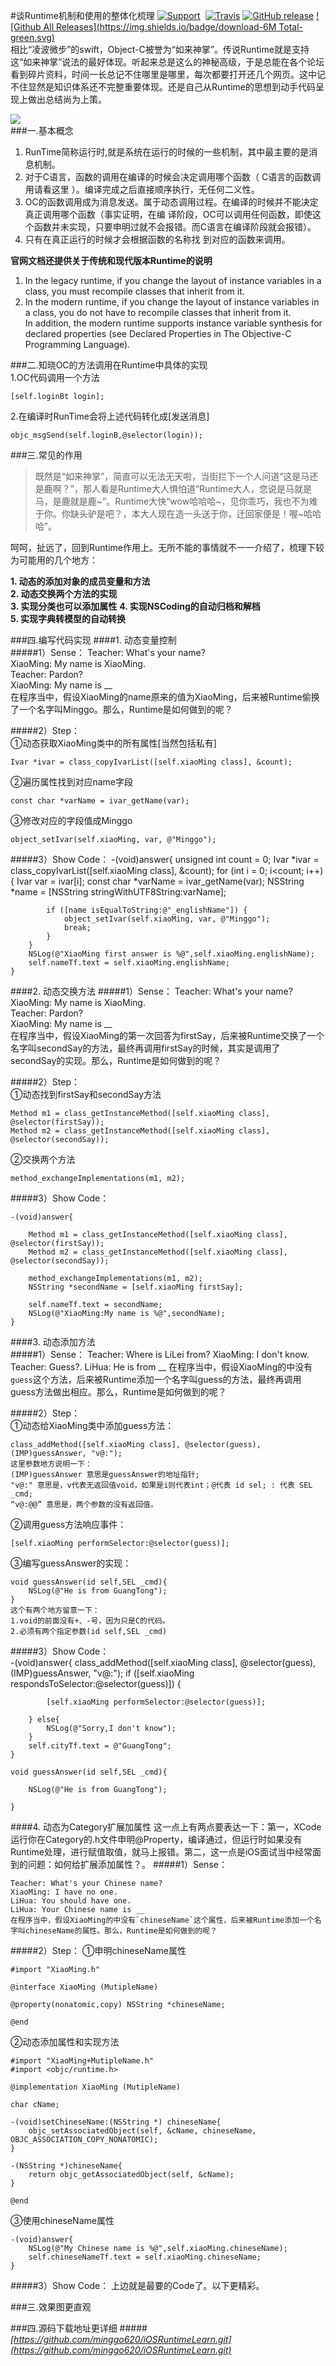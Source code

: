 #谈Runtime机制和使用的整体化梳理
[![Support](https://img.shields.io/badge/support-iOS%207%2B%20-blue.svg?style=flat)](https://www.apple.com/nl/ios/)&nbsp;
[![Travis](https://img.shields.io/travis/rust-lang/rust.svg)]()
[![GitHub release](https://img.shields.io/github/release/qubyte/rubidium.svg)]()
[![Github All Releases](https://img.shields.io/badge/download-6M Total-green.svg)](https://github.com/minggo620/iOSConstraintAnimation/archive/master.zip)  
相比“凌波微步”的swift，Object-C被誉为“如来神掌”。传说Runtime就是支持这“如来神掌”说法的最好体现。听起来总是这么的神秘高级，于是总能在各个论坛看到碎片资料，时间一长总记不住哪里是哪里，每次都要打开还几个网页。这中记不住显然是知识体系还不完整重要体现。还是自己从Runtime的思想到动手代码呈现上做出总结尚为上策。  

![](https://github.com/minggo620/iOSRuntimeLearn/blob/master/picture/runtime1.png?raw=true)  
###一.基本概念
>
1. RunTime简称运行时,就是系统在运行的时候的一些机制，其中最主要的是消息机制。
2. 对于C语言，函数的调用在编译的时候会决定调用哪个函数（ C语言的函数调用请看这里 ）。编译完成之后直接顺序执行，无任何二义性。  
3. OC的函数调用成为消息发送。属于动态调用过程。在编译的时候并不能决定真正调用哪个函数（事实证明，在编 译阶段，OC可以调用任何函数，即使这个函数并未实现，只要申明过就不会报错。而C语言在编译阶段就会报错）。  
4. 只有在真正运行的时候才会根据函数的名称找 到对应的函数来调用。    

**官网文档还提供关于传统和现代版本Runtime的说明**
>
1. In the legacy runtime, if you change the layout of instance variables in a class, you must recompile classes that inherit from it.
2. In the modern runtime, if you change the layout of instance variables in a class, you do not have to recompile classes that inherit from it.  
In addition, the modern runtime supports instance variable synthesis for declared properties (see Declared Properties in The Objective-C Programming Language).  
  
###二.知晓OC的方法调用在Runtime中具体的实现  
1.OC代码调用一个方法  

    [self.loginBt login];    

2.在编译时RunTime会将上述代码转化成[发送消息]  
  
	objc_msgSend(self.loginB,@selector(login));  
  
###三.常见的作用
>既然是“如来神掌”，简直可以无法无天啦，当街拦下一个人问道“这是马还是鹿啊？”，那人看是Runtime大人惧怕道“Runtime大人，您说是马就是马，是鹿就是鹿~”。Runtime大快“wow哈哈哈~，见你乖巧，我也不为难于你。你缺头驴是吧？，本大人现在造一头送于你，迁回家便是！喔~哈哈哈”。    

呵呵，扯远了，回到Runtime作用上。无所不能的事情就不一一介绍了，梳理下较为可能用的几个地方：  

**1. 动态的添加对象的成员变量和方法**  
**2. 动态交换两个方法的实现**  
**3. 实现分类也可以添加属性** **4. 实现NSCoding的自动归档和解档**  
**5. 实现字典转模型的自动转换**  
  
###四.编写代码实现
####1. 动态变量控制  
#####1）Sense：
	Teacher: What's your name?  
	XiaoMing: My name is XiaoMing.  
	Teacher: Pardon?  
	XiaoMing: My name is __    
	在程序当中，假设XiaoMing的name原来的值为XiaoMing，后来被Runtime偷换了一个名字叫Minggo。那么，Runtime是如何做到的呢？

#####2）Step：  
①动态获取XiaoMing类中的所有属性[当然包括私有]  

	Ivar *ivar = class_copyIvarList([self.xiaoMing class], &count);  

②遍历属性找到对应name字段  

	const char *varName = ivar_getName(var);

③修改对应的字段值成Minggo  
	
	object_setIvar(self.xiaoMing, var, @"Minggo");  
	
	
#####3）Show Code：
	-(void)answer{
    	unsigned int count = 0;
    	Ivar *ivar = class_copyIvarList([self.xiaoMing class], &count);
    	for (int i = 0; i<count; i++) {
        	Ivar var = ivar[i];
        	const char *varName = ivar_getName(var);
        	NSString *name = [NSString stringWithUTF8String:varName];
        
        	if ([name isEqualToString:@"_englishName"]) {
            	object_setIvar(self.xiaoMing, var, @"Minggo");
            	break;
        	}
    	}
    	NSLog(@"XiaoMing first answer is %@",self.xiaoMing.englishName);
    	self.nameTf.text = self.xiaoMing.englishName;
	}

####2. 动态交换方法
#####1）Sense：
	Teacher: What's your name?  
	XiaoMing: My name is XiaoMing.  
	Teacher: Pardon?  
	XiaoMing: My name is __    
	在程序当中，假设XiaoMing的第一次回答为firstSay，后来被Runtime交换了一个名字叫secondSay的方法，最终再调用firstSay的时候，其实是调用了secondSay的实现。那么，Runtime是如何做到的呢？

#####2）Step：  
①动态找到firstSay和secondSay方法    

	Method m1 = class_getInstanceMethod([self.xiaoMing class], @selector(firstSay));
    Method m2 = class_getInstanceMethod([self.xiaoMing class], @selector(secondSay));  
  
②交换两个方法

	method_exchangeImplementations(m1, m2);  

#####3）Show Code：  
	
	-(void)answer{
    
    	Method m1 = class_getInstanceMethod([self.xiaoMing class], @selector(firstSay));
    	Method m2 = class_getInstanceMethod([self.xiaoMing class], @selector(secondSay));
    
    	method_exchangeImplementations(m1, m2);
    	NSString *secondName = [self.xiaoMing firstSay];
    
    	self.nameTf.text = secondName;
    	NSLog(@"XiaoMing:My name is %@",secondName);
	}

####3. 动态添加方法  
#####1）Sense：
	Teacher: Where is LiLei from?
	XiaoMing: I don't know.
	Teacher: Guess?.
	LiHua: He is from __
	在程序当中，假设XiaoMing的中没有`guess`这个方法，后来被Runtime添加一个名字叫guess的方法，最终再调用guess方法做出相应。那么，Runtime是如何做到的呢？  

#####2）Step：  
①动态给XiaoMing类中添加guess方法：  

	class_addMethod([self.xiaoMing class], @selector(guess), (IMP)guessAnswer, "v@:");  
	这里参数地方说明一下：
	(IMP)guessAnswer 意思是guessAnswer的地址指针;
	"v@:" 意思是，v代表无返回值void，如果是i则代表int；@代表 id sel; : 代表 SEL _cmd;
	“v@:@@” 意思是，两个参数的没有返回值。  


②调用guess方法响应事件：  

	[self.xiaoMing performSelector:@selector(guess)];  

③编写guessAnswer的实现：  
	
	void guessAnswer(id self,SEL _cmd){
    	NSLog(@"He is from GuangTong");   
	}  
	这个有两个地方留意一下：
	1.void的前面没有+、-号，因为只是C的代码。
	2.必须有两个指定参数(id self,SEL _cmd)  

#####3）Show Code：  
	-(void)answer{
    	class_addMethod([self.xiaoMing class], @selector(guess), (IMP)guessAnswer, "v@:");
    	if ([self.xiaoMing respondsToSelector:@selector(guess)]) {
        
        	[self.xiaoMing performSelector:@selector(guess)];
        
    	} else{
        	NSLog(@"Sorry,I don't know");
    	}
    	self.cityTf.text = @"GuangTong";
	}

	void guessAnswer(id self,SEL _cmd){
   
    	NSLog(@"He is from GuangTong");
    
	}
####4. 动态为Category扩展加属性
这一点上有两点要表达一下：第一，XCode运行你在Category的.h文件申明@Property，编译通过，但运行时如果没有Runtime处理，进行赋值取值，就马上报错。第二，这一点是iOS面试当中经常面到的问题：如何给扩展添加属性？。
#####1）Sense：
	
	Teacher: What's your Chinese name?
	XiaoMing: I have no one.
	LiHua: You should have one.
	LiHua: Your Chinese name is __
	在程序当中，假设XiaoMing的中没有`chineseName`这个属性，后来被Runtime添加一个名字叫chineseName的属性。那么，Runtime是如何做到的呢？

#####2）Step：
①申明chineseName属性
	
	#import "XiaoMing.h"

	@interface XiaoMing (MutipleName)

	@property(nonatomic,copy) NSString *chineseName;

	@end
	
②动态添加属性和实现方法
	
	#import "XiaoMing+MutipleName.h"
	#import <objc/runtime.h>

	@implementation XiaoMing (MutipleName)

	char cName;

	-(void)setChineseName:(NSString *) chineseName{
   		objc_setAssociatedObject(self, &cName, chineseName, OBJC_ASSOCIATION_COPY_NONATOMIC);
	}

	-(NSString *)chineseName{
    	return objc_getAssociatedObject(self, &cName);
	}

	@end  

③使用chineseName属性  
	
	-(void)answer{
    	NSLog(@"My Chinese name is %@",self.xiaoMing.chineseName);
    	self.chineseNameTf.text = self.xiaoMing.chineseName;
	}  

#####3）Show Code：
上边就是最要的Code了。以下更精彩。

###三.效果图更直观

###四.源码下载地址更详细
#####*[https://github.com/minggo620/iOSRuntimeLearn.git](https://github.com/minggo620/iOSRuntimeLearn.git)*